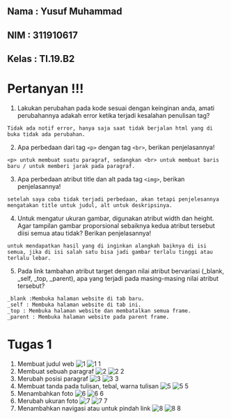 ## Nama : Yusuf Muhammad
## NIM : 311910617
## Kelas : TI.19.B2

# Pertanyan !!!

1. Lakukan perubahan pada kode sesuai dengan keinginan anda, amati perubahannya adakah error ketika terjadi kesalahan penulisan tag?
```
Tidak ada notif error, hanya saja saat tidak berjalan html yang di buka tidak ada perubahan.
```
2. Apa perbedaan dari tag ``<p>`` dengan tag ``<br>``, berikan penjelasannya!
```
<p> untuk membuat suatu paragraf, sedangkan <br> untuk membuat baris baru / untuk memberi jarak pada paragraf.
```
3. Apa perbedaan atribut title dan alt pada tag ``<img>``, berikan penjelasannya!
```
setelah saya coba tidak terjadi perbedaan, akan tetapi penjelesannya mengatakan title untuk judul, alt untuk deskripsinya.
```
4. Untuk mengatur ukuran gambar, digunakan atribut width dan height. Agar tampilan gambar proporsional sebaiknya kedua atribut tersebut diisi semua atau tidak? Berikan penjelasannya!
```
untuk mendapatkan hasil yang di inginkan alangkah baiknya di isi semua, jika di isi salah satu bisa jadi gambar terlalu tinggi atau terlalu lebar.
```
5. Pada link tambahan atribut target dengan nilai atribut bervariasi (_blank, _self, _top, _parent), apa yang terjadi pada masing-masing nilai atribut tersebut?
```
_blank :Membuka halaman website di tab baru.
_self : Membuka halaman website di tab ini.
_top : Membuka halaman website dan membatalkan semua frame.
_parent : Membuka halaman website pada parent frame.
```
# Tugas 1
1. Membuat judul web
![1](https://user-images.githubusercontent.com/81239107/112869100-f9a2b580-90e6-11eb-82fe-725d0952fa9c.JPG)
![1 1](https://user-images.githubusercontent.com/81239107/112869042-ebed3000-90e6-11eb-8578-b81b0a7cd665.JPG)
2. Membuat sebuah paragraf
![2](https://user-images.githubusercontent.com/81239107/112869112-fc050f80-90e6-11eb-9edd-a0cff2f99793.JPG)
![2 2](https://user-images.githubusercontent.com/81239107/112869105-fad3e280-90e6-11eb-9052-41ee654fe73b.JPG)
3. Merubah posisi paragraf
![3](https://user-images.githubusercontent.com/81239107/112869117-fdced300-90e6-11eb-8e8d-01e20c80cb55.JPG)
![3 3](https://user-images.githubusercontent.com/81239107/112869115-fd363c80-90e6-11eb-8d5d-22d5a059b1f6.JPG)
4. Membuat tanda pada tulisan, tebal, warna tulisan
![5](https://user-images.githubusercontent.com/81239107/112869131-00c9c380-90e7-11eb-877b-da168326ea5a.JPG)
![5 5](https://user-images.githubusercontent.com/81239107/112869127-00312d00-90e7-11eb-8189-90b2807902b0.JPG)
5. Menambahkan foto
![6](https://user-images.githubusercontent.com/81239107/112869138-01faf080-90e7-11eb-8422-e92fe7a9d753.JPG)
![6 6](https://user-images.githubusercontent.com/81239107/112869135-01625a00-90e7-11eb-9e4d-8dc3311c0e79.JPG)
6. Merubah ukuran foto
![7](https://user-images.githubusercontent.com/81239107/112869145-032c1d80-90e7-11eb-9f32-6247febcac67.JPG)
![7 7](https://user-images.githubusercontent.com/81239107/112869142-02938700-90e7-11eb-9b7a-fdf83725d115.JPG)
7. Menambahkan navigasi atau untuk pindah link
![8](https://user-images.githubusercontent.com/81239107/112869153-04f5e100-90e7-11eb-8529-e3ef536d1ac4.JPG)
![8 8](https://user-images.githubusercontent.com/81239107/112869151-03c4b400-90e7-11eb-8772-505b2a1c7dc5.JPG)
